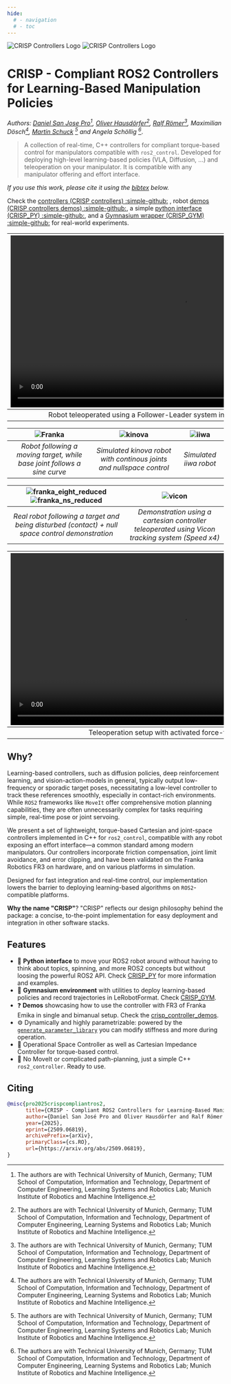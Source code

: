 ```yaml
---
hide:
  # - navigation
  # - toc
---
```


<img src="media/crisp_logo_dark.webp#only-dark" alt="CRISP Controllers Logo"/>
<img src="media/crisp_logo_light.webp#only-light" alt="CRISP Controllers Logo"/>


# CRISP - **C**ompliant **R**OS2 Controllers for Learn**i**ng-Ba**s**ed Manipulation **P**olicies

*Authors: [Daniel San Jose Pro](https://danielsanjosepro.github.io)[^1], [Oliver Hausdörfer](https://oliver.hausdoerfer.de/)[^1], [Ralf Römer](https://ralfroemer99.github.io)[^1], Maximilian Dösch[^1], [Martin Schuck](https://amacati.github.io/) [^1] and Angela Schöllig [^1]*.

[^1]: The authors are with Technical University of Munich, Germany; TUM School of Computation, Information and Technology, Department of Computer Engineering, Learning Systems and Robotics Lab; Munich Institute of Robotics and Machine Intelligence.

> A collection of real-time, C++ controllers for compliant torque-based control for manipulators compatible with `ros2_control`. Developed for deploying high-level learning-based policies (VLA, Diffusion, ...) and teleoperation on your manipulator. It is compatible with any manipulator offering and effort interface.

_If you use this work, please cite it using the [bibtex](#citing) below._

Check the [controllers (CRISP controllers) :simple-github:](https://github.com/utiasDSL/crisp_controllers) , robot [demos (CRISP controllers demos) :simple-github:](https://github.com/utiasDSL/crisp_controllers_demos), a simple [python interface (CRISP_PY) :simple-github:](https://github.com/utiasDSL/crisp_py), and a [Gymnasium wrapper (CRISP_GYM) :simple-github:](https://github.com/utiasDSL/crisp_gym) for real-world experiments.

| <video src="media/pap_demo.mp4" playsinline muted controls loop autoplay width="800"/> | <video src="media/policy.mp4" playsinline controls="true" loop="true" autoplay="true" width="800"/> |
|:--:|:--:|
| Robot teleoperated using a Follower-Leader system in [CRISP_GYM :simple-github:](https://github.com/utiasDSL/crisp_gym) | Diffusion Policy trained and deployed from the same demonstrations | 


| ![Franka](media/franka.gif) | ![kinova](media/kinova.gif) | ![iiwa](media/iiwa.gif) |
|:--:|:--:|:--:|
| *Robot following a moving target, while base joint follows a sine curve* | *Simulated kinova robot with continous joints and nullspace control* | *Simulated iiwa robot* |

| ![franka_eight_reduced](media/franka_eight_reduced.gif)![franka_ns_reduced](media/franka_ns_reduced.gif) | ![vicon](media/franka_teleop.gif)|
|:--:|:--:|
| *Real robot following a target and being disturbed (contact) + null space control demonstration*  | *Demonstration using a cartesian controller teleoperated using Vicon tracking system (Speed x4)*| 

| <video src="media/teleoperation.mp4" controls="true" loop="true" autoplay="true" playsinline width="800"> |
|:--:|
| Teleoperation setup with activated force-torque feedback |



## Why?

Learning-based controllers, such as diffusion policies, deep reinforcement learning, and vision-action-models in general, typically output low-frequency or sporadic target poses, necessitating a low-level controller to track these references smoothly, especially in contact-rich environments.
While `ROS2` frameworks like `MoveIt` offer comprehensive motion planning capabilities, they are often unnecessarily complex for tasks requiring simple, real-time pose or joint servoing.

We present a set of lightweight, torque-based Cartesian and joint-space controllers implemented in C++ for `ros2_control`, compatible with any robot exposing an effort interface—a common standard among modern manipulators.
Our controllers incorporate friction compensation, joint limit avoidance, and error clipping, and have been validated on the Franka Robotics FR3 on hardware, and on various platforms in simulation.

Designed for fast integration and real-time control, our implementation lowers the barrier to deploying learning-based algorithms on `ROS2`-compatible platforms.

**Why the name "CRISP"**? "CRISP" reflects our design philosophy behind the package: a concise, to-the-point implementation for easy deployment and integration in other software stacks.

## Features
- 🐍 **Python interface** to move your ROS2 robot around without having to think about topics, spinning, and more ROS2 concepts but without loosing the powerful ROS2 API. Check [CRISP_PY](https://github.com/utiasDSL/crisp_py) for more information and examples.
- 🔁 **Gymnasium environment** with utilities to deploy learning-based policies and record trajectories in LeRobotFormat. Check [CRISP_GYM](https://github.com/utiasDSL/crisp_gym).
- ❓ **Demos** showcasing how to use the controller with FR3 of Franka Emika in single and bimanual setup. Check the [crisp_controller_demos](https://github.com/utiasDSL/crisp_controllers_demos).
- ⚙️ Dynamically and highly parametrizable: powered by the [`generate_parameter_library`](https://github.com/PickNikRobotics/generate_parameter_library) you can modify stiffness and more during operation.  
- 🤖 Operational Space Controller as well as Cartesian Impedance Controller for torque-based control.  
- 🚫 No MoveIt or complicated path-planning, just a simple C++ `ros2_controller`. Ready to use.  


## Citing

```bibtex
@misc{pro2025crispcompliantros2,
      title={CRISP - Compliant ROS2 Controllers for Learning-Based Manipulation Policies and Teleoperation}, 
      author={Daniel San José Pro and Oliver Hausdörfer and Ralf Römer and Maximilian Dösch and Martin Schuck and Angela P. Schöllig},
      year={2025},
      eprint={2509.06819},
      archivePrefix={arXiv},
      primaryClass={cs.RO},
      url={https://arxiv.org/abs/2509.06819}, 
}
```
